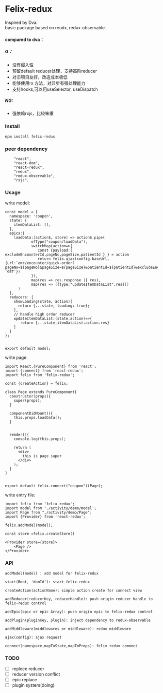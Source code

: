 # Felix-redux
Inspired by Dva.  
basic package based on reudx, redux-observable.

#### compared to dva：
##### G：
* 没有侵入性
* 预留default reducer处理，支持高阶reducer
* 对旧项目友好，改造成本极低
* 能够使用rx 方法，对异步有强处理能力
* 支持hooks,可以用useSelector, useDispatch

##### NG:
* 强依赖rxjs，比较笨重


### Install
```
npm install felix-redux
```

### peer dependency
```
    "react",
    "react-dom",
    "react-redux",
    "redux",
    "redux-observable",
    "rxjs",
```

### Usage

write model:
```
const model = {
  namespace: 'coupon',
  state: {
    itemDataList: [],
  },
  epics:{
    loadData:(action$, store) => action$.pipe(
            ofType("coupon/loadData"),
            switchMap(action=>{
               const {payload:{ excludeEncounterId,pageNo,pageSize,patientId } } = action
               return felix.ajax(config.baseUrl,{url:`emr/encounter/quick-order?pageNo=${pageNo}&pageSize=${pageSize}&patientId=${patientId}&excludeEncounterId=${excludeEncounterId}`,method: 'GET'})
            }),
            map(res => res.response || res),
            map(res => ({type:"updateItemDataList",res}))
      )
  },
  reducers: {
    showLoading(state, action){
      return {...state, loading: true};
    },
    // handle high order reducer
    updateItemDataList:(state,action)=>{
       return {...state,itemDataList:action.res}
    }
  }
};


export default model;
```

write page:
```
import React,{PureComponent} from 'react';
import {connect} from 'react-redux';
import felix from 'felix-redux';

const {createAction} = felix;

class Page extends PureComponent{
  constructor(props){
    super(props);
  }

  componentDidMount(){
    this.props.loadData();
  }


  render(){
    console.log(this.props);

    return (
      <div>
        this is page super
      </div>
    );
  }
}


export default felix.connect("coupon")(Page);
```

write entry file:
```
import felix from 'felix-redux';
import model from './activity/demo/model';
import Page from "./activity/demo/Page";
import {Provider} from 'react-redux';

felix.addModel(model);

const store =felix.createStore()

<Provider store={store}>
    <Page />
</Provider>

```

### API

```
addModel(model) : add model for felix-redux
```

```
start(Root, 'domId'): start felix-redux
```

```
createAction(actionName): simple action create for connect view
```

```
addReducer(reducerKey, reducerHandle): push origin reducer handle to felix-redux control
```

```
addEpic(epic or epic Array): push origin epic to felix-redux control
```

```
addPlugin(pluginKey, plugin): inject dependency to redux-observable
```

```
addMiddleware(middlewares or middleware): redux middleware
```

```
ajax(config): ajax request
```

```
connect(namespace,mapToState,mapToProps): felix redux connect
```
### TODO
* [ ] replece reducer
* [ ] reducer version conflict
* [ ] epic replace
* [ ] plugin system(doing)
